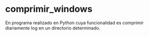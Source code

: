 # comprimir_windows
En programa realizado en Python cuya funcionalidad es comprimir diariamente log en un directorio determinado.
